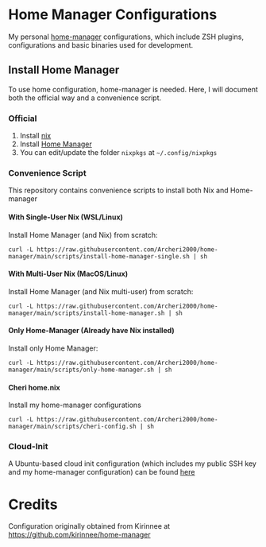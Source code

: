 # Home Manager Configurations

My personal [home-manager](https://github.com/nix-community/home-manager) configurations, which include ZSH plugins, configurations and basic binaries used for development.

## Install Home Manager

To use home configuration, home-manager is needed. Here, I will document both the official way and a convenience script.

### Official

1. Install [nix](https://github.com/NixOS/nix#installation)
2. Install [Home Manager](https://nix-community.github.io/home-manager/index.html#sec-install-standalone)
3. You can edit/update the folder `nixpkgs` at `~/.config/nixpkgs`

### Convenience Script

This repository contains convenience scripts to install both Nix and Home-manager

#### With Single-User Nix (WSL/Linux)

Install Home Manager (and Nix) from scratch:

```
curl -L https://raw.githubusercontent.com/Archeri2000/home-manager/main/scripts/install-home-manager-single.sh | sh
```

#### With Multi-User Nix (MacOS/Linux)

Install Home Manager (and Nix multi-user) from scratch:

```
curl -L https://raw.githubusercontent.com/Archeri2000/home-manager/main/scripts/install-home-manager.sh | sh
```

#### Only Home-Manager (Already have Nix installed)

Install only Home Manager:

```
curl -L https://raw.githubusercontent.com/Archeri2000/home-manager/main/scripts/only-home-manager.sh | sh
```

#### Cheri home.nix

Install my home-manager configurations

```
curl -L https://raw.githubusercontent.com/Archeri2000/home-manager/main/scripts/cheri-config.sh | sh
```

### Cloud-Init

A Ubuntu-based cloud init configuration (which includes my public SSH key and my home-manager configuration) can be found [here](./cloud-init.yaml)

# Credits

Configuration originally obtained from Kirinnee at https://github.com/kirinnee/home-manager
